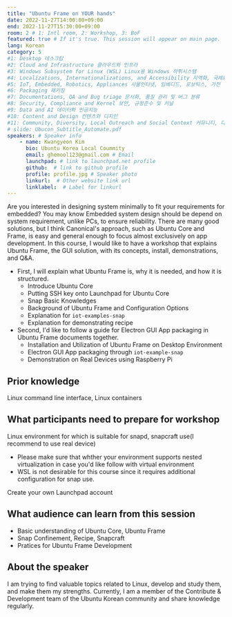 ```yaml
---
title: "Ubuntu Frame on YOUR hands"
date: 2022-11-27T14:00:00+09:00
end: 2022-11-27T15:30:00+09:00
room: 2 # 1: Intl room, 2: Workshop, 3: BoF
featured: true # If it's true. This session will appear on main page.
lang: Korean
category: 5
#1: Desktop 데스크탑
#2: Cloud and Infrastructure 클라우드와 인프라
#3: Windows Subsystem for Linux (WSL) Linux용 Windows 하위시스템
#4: Localizations, Internationalizations, and Accessibility 지역화, 국제화 및 접근성
#5: IoT, Embedded, Robotics, Appliances 사물인터넷, 임베디드, 로보틱스, 가전
#6: Packaging 패키징
#7: Documentations, QA and Bug triage 문서화, 품질 관리 및 버그 분류
#8: Security, Compliance and Kernel 보안, 규정준수 및 커널
#9: Data and AI 데이터와 인공지능
#10: Content and Design 컨텐츠와 디지인
#11: Community, Diversity, Local Outreach and Social Context 커뮤니티, 다양성, 지역 사회 협력과 사회적 관점
# slide: Ubucon_Subtitle_Automate.pdf
speakers: # Speaker info
    - name: Kwangyeon Kim
      bio: Ubuntu Korea Local Coummity
      email: ghemool123@gmail.com # Email
      launchpad: # link to launchpad.net profile
      github:  # link to github profile
      profile: profile.jpg # Speaker photo
      linkurl:  # Other website link url
      linklabel:  # Label for linkurl
---
```


Are you interested in designing system minimally to fit your requirements for embedded?
You may know Embedded system design should be depend on system requirement, unlike PCs, to ensure reliability.
There are many good solutions, but I think Canonical's approach, such as Ubuntu Core and Frame, is easy and general enough to focus almost exclusively on app development.
In this course, I would like to have a workshop that explains Ubuntu Frame, the GUI solution, with its concepts, install, demonstrations, and Q&A.

* First, I will explain what Ubuntu Frame is, why it is needed, and how it is structured.
  + Introduce Ubuntu Core
  + Putting SSH key onto Launchpad for Ubuntu Core
  + Snap Basic Knowledges
  + Background of Ubuntu Frame and Configuration Options
  + Explanation for ```iot-examples-snap```
  + Explanation for demonstrating recipe
* Second, I'd like to follow a guide for Electron GUI App packaging in Ubuntu Frame documents together.
  + Installation and Utilization of Ubuntu Frame on Desktop Environment
  + Electron GUI App packaging through ```iot-example-snap```
  + Demonstration on Real Devices using Raspberry Pi

## Prior knowledge
Linux command line interface, Linux containers

## What participants need to prepare for workshop
Linux environment for which is suitable for snapd, snapcraft use(I recommend to use real device)

* Please make sure that whther your environment supports nested virtualization in case you'd like follow with virtual environment
* WSL is not desirable for this course since it requires additional configuration for snap use.

Create your own Launchpad account

## What audience can learn from this session
* Basic understanding of Ubuntu Core, Ubuntu Frame
* Snap Confinement, Recipe, Snapcraft
* Pratices for Ubuntu Frame Development

## About the speaker
I am trying to find valuable topics related to Linux, develop and study them, and make them my strengths. Currently, I am a member of the Contribute & Development team of the Ubuntu Korean community and share knowledge regularly.